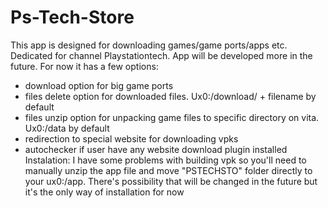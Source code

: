 # Ps-Tech-Store
This app is designed for downloading games/game ports/apps etc. Dedicated for channel Playstationtech. App will be developed more in the future.
For now it has a few options:
 - download option for big game ports
 - files delete  option for downloaded files. Ux0:/download/ + filename by default
 - files unzip option for unpacking game files to specific directory on vita. Ux0:/data by default
 - redirection to special website for downloading vpks
 - autochecker if user have any website download plugin installed
Instalation:
I have some problems with building vpk so you'll need to manually unzip the app file and move "PSTECHSTO" folder directly to your ux0:/app. There's possibility that will be changed in the future but it's the only way of installation for now
